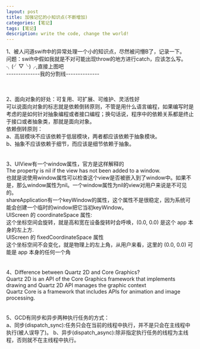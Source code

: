 ```yaml
---
layout: post
title: 加强记忆的小知识点(不断增加)
categories: [笔记]
tags: [笔记]
description: write the code, change the world!
---
```

1、被人问道swift中的异常处理一个小的知识点，尽然被问懵B了，记录一下。<br/>
问题：swift中假如我就是不对可能出现throw的地方进行catch，应该怎么写。<br/>
╮(╯▽╰)╭,直接上图吧<br/>
<img src="http://maximuum.com/assets/images/2.png" alt=""><br/>
--------------我的分割线--------------
<img src="http://maximuum.com/assets/images/3.png" alt=""><br/>

<br/>
<br/>
2、面向对象的好处：可复用、可扩展、可维护、灵活性好<br/>
可以说面向对象的标志就是依赖倒转原则，不管是用什么语言编程，如果编写时是考虑的是如何针对抽象编程或者接口编程；换句话说，程序中的依赖关系都是终止于接口或者抽象类，那就是面向对象。<br/>
依赖倒转原则：<br/>
a、高层模块不应该依赖于低层模块，两者都应该依赖于抽象模块。<br/>
b、抽象不应该依赖于细节，而应该是细节依赖于抽象。<br/>
<br/>
<br/>
3、UIView有一个window属性，官方是这样解释的<br/>
The property is nil if the view has not been added to a window.<br/>
也就是说使用window属性可以检查这个view是否被嵌入到了window中。如果不是，那么window属性为nil。一个window属性为nil的view对用户来说是不可见的。<br/>
shareApplication有一个keyWindow的属性，这个属性不是很稳定，因为系统可能会创建一个临时的window把它当初keyWindow。<br/>
UIScreen 的 coordinateSpace 属性:<br/>
这个坐标空间会旋转，就是高和宽在设备旋转时会呼唤，(0.0, 0.0) 是这个 app 本身的左上方.<br/>
UIScreen 的 fixedCoordinateSpace 属性<br/>
这个坐标空间不会变化，就是物理上的左上角，从用户来看，这里的 (0.0, 0.0) 可能是 app 本身的任何一个角<br/><br/><br/>
4、Difference between Quartz 2D and Core Graphics?<br/>
Quartz 2D is an API of the Core Graphics framework that implements drawing and Quartz 2D API manages the graphic context<br/>
Quartz Core is a framework that includes APIs for animation and image processing.<br/>
<br/>
<br/>
5、GCD有同步和异步两种执行任务的方式：<br/>
a、同步(dispatch_sync):任务只会在当前的线程中执行，并不是只会在主线程中执行(被人误导了)。
b、异步(dispatch_async):除非指定执行任务的线程为主线程，否则就不在主线程中执行。

 
